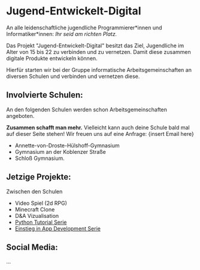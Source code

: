 # Jugend-Entwickelt-Digital

An alle leidenschaftliche jugendliche Programmierer\*innen und Informatiker\*innen:
_Ihr seid am richten Platz._

Das Projekt "Jugend-Entwickelt-Digital" besitzt das Ziel, Jugendliche im Alter von 15 bis 22 zu verbinden und zu vernetzen. Damit diese zusammen digitale Produkte entwickeln können.

Hierfür starten wir bei der Gruppe informatische Arbeitsgemeinschaften an diversen Schulen und verbinden und vernetzen diese.

## Involvierte Schulen:

An den folgenden Schulen werden schon Arbeitsgemeinschaften angeboten.

**Zusammen schafft man mehr.** Vielleicht kann auch deine Schule bald mal auf dieser Seite stehen! Wir freuen uns auf eine Anfrage: {insert Email here}

- Annette-von-Droste-Hülshoff-Gymnasium
- Gymnasium an der Koblenzer Straße
- Schloß Gymnasium.

## Jetzige Projekte:

Zwischen den Schulen

- Video Spiel (2d RPG)
- Minecraft Clone
- D&A Vizualisation
- [Python Tutorial Serie](link)
- [Einstieg in App Development Serie](link)

## Social Media:

...
